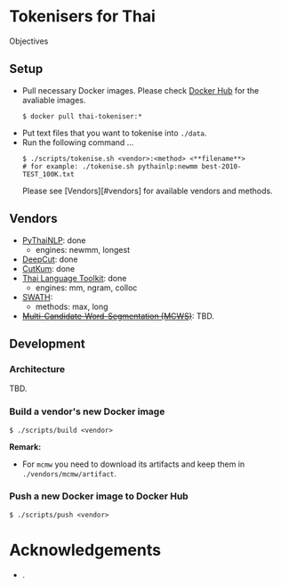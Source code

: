 # Tokenisers for Thai
Objectives

## Setup
- Pull necessary Docker images. Please check [Docker Hub][dockerhub] for the avaliable images.
  ```
  $ docker pull thai-tokeniser:*
  ```
- Put text files that you want to tokenise into `./data`.
- Run the following command ...
  ```
  $ ./scripts/tokenise.sh <vendor>:<method> <**filename**>
  # for example: ./tokenise.sh pythainlp:newmm best-2010-TEST_100K.txt
  ```
  Please see [Vendors][#vendors] for available vendors and methods.

## Vendors 
- [PyThaiNLP][pythainlp]: done
    - engines: newmm, longest
- [DeepCut][deepcut]: done
- [CutKum][cutkum]: done
- [Thai Language Toolkit][tltk]: done
  - engines: mm, ngram, colloc 
- [SWATH][swath]: 
  - methods: max, long
- ~~[Multi-Candidate-Word-Segmentation (MCWS)][mcws]~~: TBD.

## Development
### Architecture
TBD.

### Build a vendor's new Docker image
```
$ ./scripts/build <vendor>
```
**Remark:**
- For `mcmw` you need to download its artifacts and keep them in `./vendors/mcmw/artifact`.
### Push a new Docker image to Docker Hub
```
$ ./scripts/push <vendor>
```
# Acknowledgements
- .

[pythainlp]: https://github.com/PyThaiNLP/pythainlp
[deepcut]: https://github.com/rkcosmos/deepcut
[mcws]: https://github.com/earthy123/Multi-Candidate-Word-Segmentation
[cutkum]: https://github.com/pucktada/cutkum
[tltk]: https://pypi.python.org/pypi/tltk/
[swath]: https://github.com/tlwg/swath
[dockerhub]: https://hub.docker.com/r/heytitle/thai-tokeniser/tags
